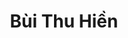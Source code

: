 ---
title: Bùi Thu Hiền
layout: hosohocsinh
birthday: '2003-10-11'
categories: hoso
fbcomments: true
tc: active
hs: active
avatar: thuhien.jpg
permalink: /hoso/thuhien.html
phone: 0988152166
address: Kiện Khê - Hà Nam
shortname: Hiền Phò
facebook: profile.php?id=100021945591826
instagram: bb_thuhien
---